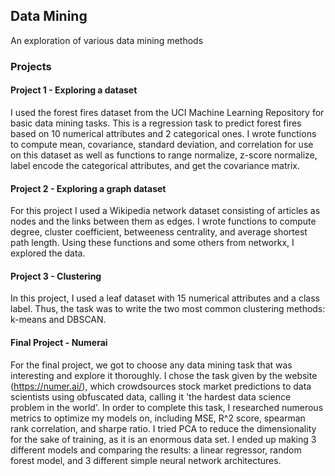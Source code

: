 ## Data Mining
An exploration of various data mining methods

### Projects

#### Project 1 - Exploring a dataset
I used the forest fires dataset from the UCI Machine Learning Repository for basic data mining tasks. This is a regression task to predict forest fires based on 10 numerical attributes and 2 categorical ones. I wrote functions to compute mean, covariance, standard deviation, and correlation for use on this dataset as well as functions to range normalize, z-score normalize, label encode the categorical attributes, and get the covariance matrix. 

#### Project 2 - Exploring a graph dataset
For this project I used a Wikipedia network dataset consisting of articles as nodes and the links between them as edges. I wrote functions to compute degree, cluster coefficient, betweeness centrality, and average shortest path length. Using these functions and some others from networkx, I explored the data.

#### Project 3 - Clustering
In this project, I used a leaf dataset with 15 numerical attributes and a class label. Thus, the task was to write the two most common clustering methods: k-means and DBSCAN.

#### Final Project - Numerai
For the final project, we got to choose any data mining task that was interesting and explore it thoroughly. I chose the task given by the website (https://numer.ai/), which crowdsources stock market predictions to data scientists using obfuscated data, calling it 'the hardest data science problem in the world'. In order to complete this task, I researched numerous metrics to optimize my models on, including MSE, R^2 score, spearman rank correlation, and sharpe ratio. I tried PCA to reduce the dimensionality for the sake of training, as it is an enormous data set. I ended up making 3 different models and comparing the results: a linear regressor, random forest model, and 3 different simple neural network architectures.
